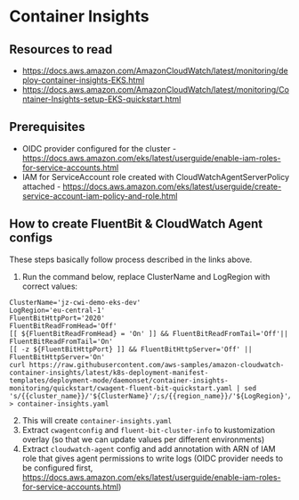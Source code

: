 # Container Insights

## Resources to read

- <https://docs.aws.amazon.com/AmazonCloudWatch/latest/monitoring/deploy-container-insights-EKS.html>
- <https://docs.aws.amazon.com/AmazonCloudWatch/latest/monitoring/Container-Insights-setup-EKS-quickstart.html>

## Prerequisites

* OIDC provider configured for the cluster - <https://docs.aws.amazon.com/eks/latest/userguide/enable-iam-roles-for-service-accounts.html>
* IAM for ServiceAccount role created with CloudWatchAgentServerPolicy attached - <https://docs.aws.amazon.com/eks/latest/userguide/create-service-account-iam-policy-and-role.html>

## How to create FluentBit & CloudWatch Agent configs

These steps basically follow process described in the links above.

1. Run the command below, replace ClusterName and LogRegion with correct values:

```
ClusterName='jz-cwi-demo-eks-dev'
LogRegion='eu-central-1'
FluentBitHttpPort='2020'
FluentBitReadFromHead='Off'
[[ ${FluentBitReadFromHead} = 'On' ]] && FluentBitReadFromTail='Off'|| FluentBitReadFromTail='On'
[[ -z ${FluentBitHttpPort} ]] && FluentBitHttpServer='Off' || FluentBitHttpServer='On'
curl https://raw.githubusercontent.com/aws-samples/amazon-cloudwatch-container-insights/latest/k8s-deployment-manifest-templates/deployment-mode/daemonset/container-insights-monitoring/quickstart/cwagent-fluent-bit-quickstart.yaml | sed 's/{{cluster_name}}/'${ClusterName}'/;s/{{region_name}}/'${LogRegion}'/;s/{{http_server_toggle}}/"'${FluentBitHttpServer}'"/;s/{{http_server_port}}/"'${FluentBitHttpPort}'"/;s/{{read_from_head}}/"'${FluentBitReadFromHead}'"/;s/{{read_from_tail}}/"'${FluentBitReadFromTail}'"/' > container-insights.yaml
```

2. This will create `container-insights.yaml`
3. Extract `cwagentconfig` and `fluent-bit-cluster-info` to kustomization overlay (so that we can update values per different environments)
4. Extract `cloudwatch-agent` config and add annotation with ARN of IAM role that gives agent permissions to write logs (OIDC provider needs to be configured first, <https://docs.aws.amazon.com/eks/latest/userguide/enable-iam-roles-for-service-accounts.html>)
